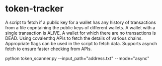# token-tracker

A script to fetch if a public key for a wallet has any history of transactions from a file copntaining the public keys of different wallets. 
A wallet with a single transaction is ALIVE. 
A wallet for which there are no transactions is DEAD. 
Using covalenthq APIs to fetch the details of various chains.
Appropriate flags can be used in the script to fetch data.
Supports asynch fetch to ensure faster checking from APIs.

python token_scanner.py --input_path="address.txt" --mode="async"
